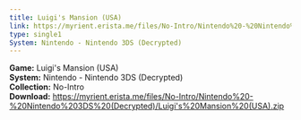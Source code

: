 ```yaml
---
title: Luigi's Mansion (USA)
link: https://myrient.erista.me/files/No-Intro/Nintendo%20-%20Nintendo%203DS%20(Decrypted)/Luigi's%20Mansion%20(USA).zip
type: single1
System: Nintendo - Nintendo 3DS (Decrypted)
---
```

<b>Game:</b> Luigi's Mansion (USA)<br>
<b>System:</b> Nintendo - Nintendo 3DS (Decrypted)<br>
<b>Collection:</b> No-Intro<br>
<b>Download:</b> https://myrient.erista.me/files/No-Intro/Nintendo%20-%20Nintendo%203DS%20(Decrypted)/Luigi's%20Mansion%20(USA).zip